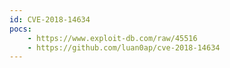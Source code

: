 ```yaml
---
id: CVE-2018-14634
pocs:
    - https://www.exploit-db.com/raw/45516
    - https://github.com/luan0ap/cve-2018-14634
---
```

